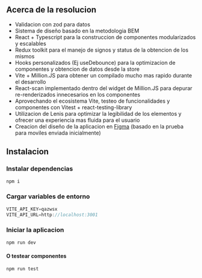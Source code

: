 ## Acerca de la resolucion

- Validacion con zod para datos
- Sistema de diseño basado en la metodologia BEM
- React + Typescript para la construccion de componentes modularizados y escalables
- Redux toolkit para el manejo de signos y status de la obtencion de los mismos
- Hooks personalizados (Ej useDebounce) para la optimizacion de componentes y obtencion de datos desde la store
- Vite + Million.JS para obtener un compilado mucho mas rapido durante el desarrollo
- React-scan implementado dentro del widget de Million.JS para depurar re-renderizados innecesarios en los componentes
- Aprovechando el ecosistema Vite, testeo de funcionalidades y componentes con Vitest + react-testing-library
- Utilizacion de Lenis para optimizar la legibilidad de los elementos y ofrecer una experiencia mas fluida para el usuario
- Creacion del diseño de la aplicacion en [Figma](https://www.figma.com/design/EgDrjJmk3m5rCJ2VMFTMjX/Untitled?node-id=0-1&t=M6xCBSqs1TDe1AKU-1) (basado en la prueba para moviles enviada inicialmente)

## Instalacion

### Instalar dependencias

``` bash
npm i
```

### Cargar variables de entorno

``` js
VITE_API_KEY=qazwsx
VITE_API_URL=http://localhost:3001
```

### Iniciar la aplicacion

``` bash
npm run dev
```

#### O testear componentes

``` bash
npm run test
```
